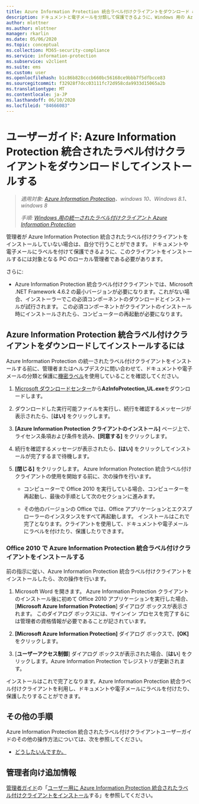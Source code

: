 ```yaml
---
title: Azure Information Protection 統合ラベル付けクライアントをダウンロード & インストールする
description: ドキュメントと電子メールを分類して保護できるように、Windows 用の Azure Information Protection 統合ラベルクライアントをインストールするための手順です。
author: mlottner
ms.author: mlottner
manager: rkarlin
ms.date: 05/06/2020
ms.topic: conceptual
ms.collection: M365-security-compliance
ms.service: information-protection
ms.subservice: v2client
ms.suite: ems
ms.custom: user
ms.openlocfilehash: b1c86b828cccb660bc56168ce9bbb7f5dfbcce83
ms.sourcegitcommit: f32928f7dcc03111fc72d958cda9933d15065a2b
ms.translationtype: MT
ms.contentlocale: ja-JP
ms.lasthandoff: 06/10/2020
ms.locfileid: "84666083"
---
```

# <a name="user-guide-download-and-install-the-azure-information-protection-unified-labeling-client"></a>ユーザーガイド: Azure Information Protection 統合されたラベル付けクライアントをダウンロードしてインストールする

>*適用対象: [Azure Information Protection](https://azure.microsoft.com/pricing/details/information-protection)、windows 10、Windows 8.1、windows 8*
>
> *手順: [Windows 用の統一されたラベル付けクライアント Azure Information Protection](../faqs.md#whats-the-difference-between-the-azure-information-protection-client-and-the-azure-information-protection-unified-labeling-client)*

管理者が Azure Information Protection 統合されたラベル付けクライアントをインストールしていない場合は、自分で行うことができます。 ドキュメントや電子メールにラベルを付けて保護できるように、このクライアントをインストールするには対象となる PC のローカル管理者である必要があります。

さらに:

- Azure Information Protection 統合ラベル付けクライアントでは、Microsoft .NET Framework 4.6.2 の最小バージョンが必要になります。これがない場合、インストーラーでこの必須コンポーネントのダウンロードとインストールが試行されます。 この必須コンポーネントがクライアントのインストール時にインストールされたら、コンピューターの再起動が必要になります。


## <a name="to-download-and-install-the-azure-information-protection-unified-labeling-client"></a>Azure Information Protection 統合ラベル付けクライアントをダウンロードしてインストールするには

Azure Information Protection の統一されたラベル付けクライアントをインストールする前に、管理者またはヘルプデスクに問い合わせて、ドキュメントや電子メールの分類と保護に[機密ラベル](https://docs.microsoft.com/microsoft-365/compliance/sensitivity-labels)を使用していることを確認してください。

1. [Microsoft ダウンロードセンター](https://www.microsoft.com/download/details.aspx?id=53018)から**AzInfoProtection_UL.exe**をダウンロードします。

2. ダウンロードした実行可能ファイルを実行し、続行を確認するメッセージが表示されたら、[**はい]** をクリックします。

3. **[Azure Information Protection クライアントのインストール]** ページ上で、ライセンス条項および条件を読み、**[同意する]** をクリックします。

4. 続行を確認するメッセージが表示されたら、**[はい]** をクリックしてインストールが完了するまで待機します。

6. **[閉じる]** をクリックします。 Azure Information Protection 統合ラベル付けクライアントの使用を開始する前に、次の操作を行います。

    - コンピューターで Office 2010 を実行している場合、コンピューターを再起動し、最後の手順として次のセクションに進みます。    
        
    - その他のバージョンの Office では、Office アプリケーションとエクスプローラーのインスタンスをすべて再起動します。 インストールはこれで完了となります。クライアントを使用して、ドキュメントや電子メールにラベルを付けたり、保護したりできます。

### <a name="installing-the-azure-information-protection-unified-labeling-client-with-office-2010"></a>Office 2010 で Azure Information Protection 統合ラベル付けクライアントをインストールする

前の指示に従い、Azure Information Protection 統合ラベル付けクライアントをインストールしたら、次の操作を行います。

1. Microsoft Word を開きます。 Azure Information Protection クライアントのインストール後に初めて Office 2010 アプリケーションを実行した場合、[**Microsoft Azure Information Protection**] ダイアログ ボックスが表示されます。 このダイアログ ボックスには、サインイン プロセスを完了するには管理者の資格情報が必要であることが記されています。

2. **[Microsoft Azure Information Protection]** ダイアログ ボックスで、**[OK]** をクリックします。

3. [**ユーザーアクセス制御**] ダイアログ ボックスが表示された場合、[**はい**] をクリックします。Azure Information Protection でレジストリが更新されます。

インストールはこれで完了となります。Azure Information Protection 統合ラベル付けクライアントを利用し、ドキュメントや電子メールにラベルを付けたり、保護したりすることができます。

## <a name="other-instructions"></a>その他の手順    
Azure Information Protection 統合されたラベル付けクライアントユーザーガイドのその他の操作方法については、次を参照してください。

- [どうしたいんですか。](clientv2-user-guide.md#what-do-you-want-to-do)

## <a name="additional-information-for-administrators"></a>管理者向け追加情報    
[管理者ガイド](clientv2-admin-guide.md)の「[ユーザー用に Azure Information Protection 統合されたラベル付けクライアントをインストール](clientv2-admin-guide-install.md)する」を参照してください。
